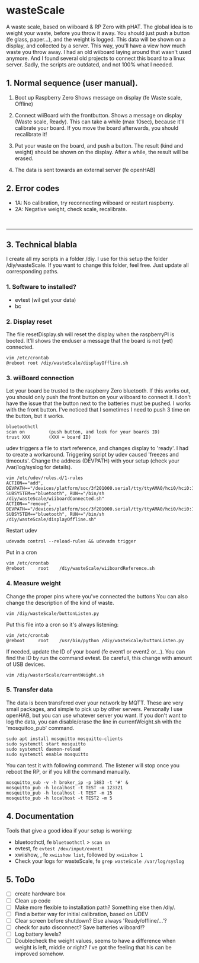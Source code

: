 # wasteScale
A waste scale, based on wiiboard &amp; RP Zero with pHAT. The global idea is to weight your waste, before you throw it away. You should just push a button (fe glass, paper...), and the weight is logged. This data will be shown on a display, and collected by a server. This way, you'll have a view how much waste you throw away.
I had an old wiiboard laying around that wasn't used anymore. And I found several old projects to connect this board to a linux server. Sadly, the scripts are outdated, and not 100% what I needed.


## 1. Normal sequence (user manual).

1. Boot up Raspberry Zero
   Shows message on display (fe Waste scale, Offline)

2. Connect wiiBoard with the frontbutton. 
   Shows a message on display (Waste scale, Ready). This can take a while (max 10sec), because it'll calibrate your board.
   If you move the board afterwards, you should recalibrate it! 

3. Put your waste on the board, and push a button.
   The result (kind and weight) should be shown on the display.
   After a while, the result will be erased.

4. The data is sent towards an external server (fe openHAB)


## 2. Error codes
- 1A:	No calibration, try reconnecting wiiboard or restart raspberry.
- 2A: Negative weight, check scale, recalibrate.

<br>

---

## 3. Technical blabla
I create all my scripts in a folder /diy. I use for this setup the folder /diy/wasteScale. 
If you want to change this folder, feel free. Just update all corresponding paths.

### 1. Software to installed?
   - evtest (wil get your data)
   - bc 

### 2. Display reset
The file resetDisplay.sh will reset the display when the raspberryPI is booted. It'll shows the enduser a message that the board is not (yet) connected.

```
vim /etc/crontab
@reboot root /diy/wasteScale/displayOffline.sh 
```

### 3. wiiBoard connection
Let your board be trusted to the raspberry Zero bluetooth. If this works out, you should only push the front button on your wiiboard to connect it. I don't have the issue that the button next to the batteries must be pushed. I works with the front button.
I've noticed that I sometimes I need to push 3 time on the button, but it works.

```
bluetoothctl
scan on   		(push button, and look for your boards ID)
trust XXX 		(XXX = board ID)
```

udev triggers a file to start reference, and changes display to 'ready'.
I had to create a workaround. Triggering script by udev caused 'freezes and timeouts'.
Change the address (DEVPATH) with your setup (check your /var/log/syslog for details).

```
vim /etc/udev/rules.d/1-rules
ACTION=="add", DEVPATH=="/devices/platform/soc/3f201000.serial/tty/ttyAMA0/hci0/hci0:11", SUBSYSTEM=="bluetooth", RUN+="/bin/sh /diy/wasteScale/wiiboardConnected.sh"
ACTION=="remove", DEVPATH=="/devices/platform/soc/3f201000.serial/tty/ttyAMA0/hci0/hci0:11", SUBSYSTEM=="bluetooth", RUN+="/bin/sh /diy/wasteScale/displayOffline.sh"
```

Restart udev

```
udevadm control --reload-rules && udevadm trigger
```

Put in a cron 

```
vim /etc/crontab
@reboot		root	/diy/wasteScale/wiiboardReference.sh 
```

### 4. Measure weight
Change the proper pins where you've connected the buttons
You can also change the description of the kind of waste.

```
vim /diy/wasteScale/buttonListen.py
```

Put this file into a cron so it's always listening:

```
vim /etc/crontab
@reboot		root	/usr/bin/python /diy/wasteScale/buttonListen.py
```

If needed, update the ID of your board (fe event1 or event2 or...).
You can find the ID by run the command evtest. Be carefull, this change with amount of USB devices.

```
vim /diy/wasterScale/currentWeight.sh
```
  


### 5. Transfer data

The data is been transfered over your network by MQTT. These are very small packages, and simple to pick up by other servers. Personally I use openHAB, but you can use whatever server you want. If you don't want to log the data, you can disable/erase the line in currentWeight.sh with the 'mosquitoo_pub' command. 

```
sudo apt install mosquitto mosquitto-clients
sudo systemctl start mosquitto
sudo systemctl daemon-reload
sudo systemctl enable mosquitto
```

You can test it with following command. The listener will stop once you reboot the RP, or if you kill the command manually.

```
mosquitto_sub -v -h broker_ip -p 1883 -t '#' & 
mosquitto_pub -h localhost -t TEST -m 123321
mosquitto_pub -h localhost -t TEST -m 15
mosquitto_pub -h localhost -t TEST2 -m 5
```




## 4. Documentation

Tools that give a good idea if your setup is working:
- bluetoothctl, fe ```bluetoothctl``` > ```scan on```
- evtest, fe ```evtest /dev/input/event1```
- xwiishow, , fe ```xwiishow list```, followed by ```xwiishow 1```
- Check your logs for wasteScale, fe ```grep wasteScale /var/log/syslog```

  


## 5. ToDo
- [ ] create hardware box
- [ ] Clean up code
- [ ] Make more flexible to installation path? Something else then /diy/.
- [ ] Find a better way for initial calibration, based on UDEV
- [ ] Clear screen before shutdown? Else always 'Ready/offline/...'?
- [ ] check for auto disconnect? Save batteries wiiboard!?
- [ ] Log battery levels?
- [ ] Doublecheck the weight values, seems to have a difference when weight is left, middle or right? I've got the feeling that his can be improved somehow.
